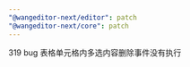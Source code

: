 ```yaml
---
"@wangeditor-next/editor": patch
"@wangeditor-next/core": patch
---
```


319 bug 表格单元格内多选内容删除事件没有执行
